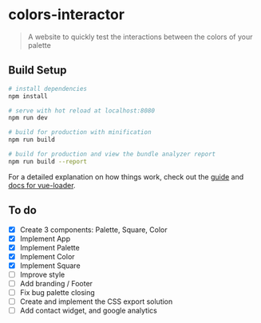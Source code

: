# colors-interactor

> A website to quickly test the interactions between the colors of your palette

## Build Setup

``` bash
# install dependencies
npm install

# serve with hot reload at localhost:8080
npm run dev

# build for production with minification
npm run build

# build for production and view the bundle analyzer report
npm run build --report
```

For a detailed explanation on how things work, check out the [guide](http://vuejs-templates.github.io/webpack/) and [docs for vue-loader](http://vuejs.github.io/vue-loader).

## To do
- [x] Create 3 components: Palette, Square, Color
- [x] Implement App
- [x] Implement Palette
- [x] Implement Color
- [x] Implement Square
- [ ] Improve style
- [ ] Add branding / Footer
- [ ] Fix bug palette closing
- [ ] Create and implement the CSS export solution
- [ ] Add contact widget, and google analytics

